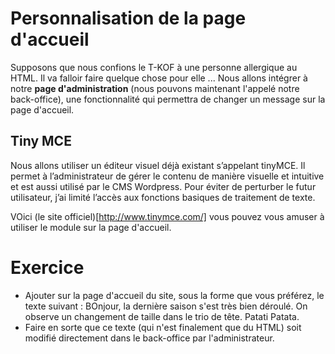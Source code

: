 # Personnalisation de la page d'accueil

Supposons que nous confions le T-KOF à une personne allergique au HTML. Il va falloir faire quelque chose pour elle ... Nous allons intégrer à notre **page d'administration** (nous pouvons maintenant l'appelé notre back-office), une fonctionnalité qui permettra de changer un message sur la page d'accueil. 

## Tiny MCE

Nous allons utiliser un éditeur visuel déjà existant s’appelant tinyMCE. Il permet à l’administrateur de gérer le contenu de manière visuelle et intuitive et est aussi utilisé par le CMS  Wordpress. Pour éviter de perturber le futur utilisateur, j’ai limité l’accès aux fonctions basiques de traitement de texte.

VOici (le site officiel)[http://www.tinymce.com/] vous pouvez vous amuser à utiliser le module sur la page d'accueil. 

# Exercice 

* Ajouter sur la page d'accueil du site, sous la forme que vous préférez, le texte suivant :
	BOnjour, la dernière saison s'est très bien déroulé. On observe un changement de taille dans le trio de tête. Patati Patata.
* Faire en sorte que ce texte (qui n'est finalement que du HTML) soit modifié directement dans le back-office par l'administrateur. 



